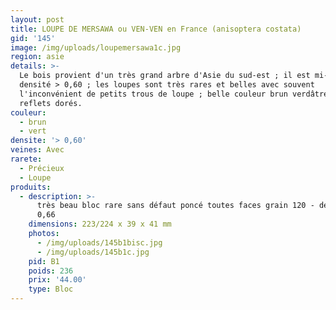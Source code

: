 ```yaml
---
layout: post
title: LOUPE DE MERSAWA ou VEN-VEN en France (anisoptera costata)
gid: '145'
image: /img/uploads/loupemersawa1c.jpg
region: asie
details: >-
  Le bois provient d'un très grand arbre d'Asie du sud-est ; il est mi-dur de
  densité > 0,60 ; les loupes sont très rares et belles avec souvent
  l'inconvénient de petits trous de loupe ; belle couleur brun verdâtre avec
  reflets dorés.
couleur:
  - brun
  - vert
densite: '> 0,60'
veines: Avec
rarete:
  - Précieux
  - Loupe
produits:
  - description: >-
      très beau bloc rare sans défaut poncé toutes faces grain 120 - densité
      0,66
    dimensions: 223/224 x 39 x 41 mm
    photos:
      - /img/uploads/145b1bisc.jpg
      - /img/uploads/145b1c.jpg
    pid: B1
    poids: 236
    prix: '44.00'
    type: Bloc
---
```


